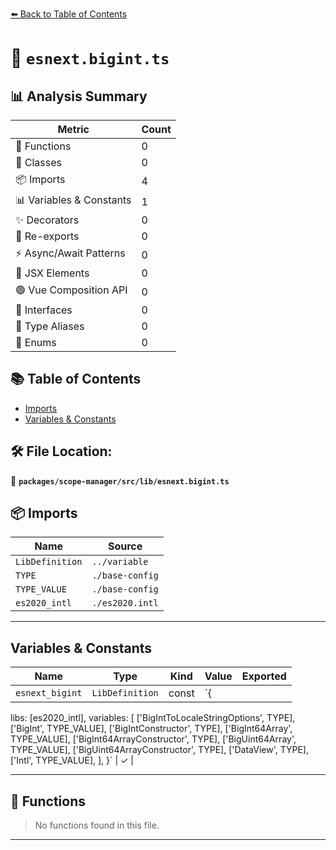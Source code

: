 [⬅️ Back to Table of Contents](../../../../index.md)

# 📄 `esnext.bigint.ts`

## 📊 Analysis Summary

| Metric | Count |
|--------|-------|
| 🔧 Functions | 0 |
| 🧱 Classes | 0 |
| 📦 Imports | 4 |
| 📊 Variables & Constants | 1 |
| ✨ Decorators | 0 |
| 🔄 Re-exports | 0 |
| ⚡ Async/Await Patterns | 0 |
| 💠 JSX Elements | 0 |
| 🟢 Vue Composition API | 0 |
| 📐 Interfaces | 0 |
| 📑 Type Aliases | 0 |
| 🎯 Enums | 0 |

## 📚 Table of Contents

- [Imports](#imports)
- [Variables & Constants](#variables-constants)

## 🛠️ File Location:
📂 **`packages/scope-manager/src/lib/esnext.bigint.ts`**

## 📦 Imports

| Name | Source |
|------|--------|
| `LibDefinition` | `../variable` |
| `TYPE` | `./base-config` |
| `TYPE_VALUE` | `./base-config` |
| `es2020_intl` | `./es2020.intl` |


---

## Variables & Constants

| Name | Type | Kind | Value | Exported |
|------|------|------|-------|----------|
| `esnext_bigint` | `LibDefinition` | const | `{
  libs: [es2020_intl],
  variables: [
    ['BigIntToLocaleStringOptions', TYPE],
    ['BigInt', TYPE_VALUE],
    ['BigIntConstructor', TYPE],
    ['BigInt64Array', TYPE_VALUE],
    ['BigInt64ArrayConstructor', TYPE],
    ['BigUint64Array', TYPE_VALUE],
    ['BigUint64ArrayConstructor', TYPE],
    ['DataView', TYPE],
    ['Intl', TYPE_VALUE],
  ],
}` | ✓ |


---

## 🔧 Functions

> No functions found in this file.


---